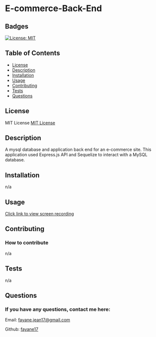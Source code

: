 # E-commerce-Back-End
  ## Badges

  [![License: MIT](https://img.shields.io/badge/License-MIT-yellow.svg)](https://opensource.org/licenses/MIT)

  ## Table of Contents
  * [License](#license)
  * [Description](#description)
  * [Installation](#installation)
  * [Usage](#usage)
  * [Contributing](#contributing)
  * [Tests](#tests)
  * [Questions](#questions)
  
  ## License
  MIT License
  [MIT License](https://opensource.org/licenses/MIT)

  ## Description
   A mysql database and application back end for an e-commerce site. This application used Express.js API and Sequelize to interact with a MySQL database.

  ## Installation
  n/a

  ## Usage
  [Click link to view screen recording](https://drive.google.com/file/d/125ELIAy0GuccCcAWKiUJvPbUI2sSHTE0/view)

  ## Contributing
  ### How to contribute
  n/a

  ## Tests
n/a

  ## Questions
  ### If you have any questions, contact me here:
  Email: fayane.jean17@gmail.com

  Github: [fayane17](https://github.com/fayane17)  
